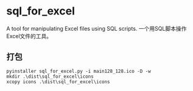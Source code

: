 # sql_for_excel
A tool for manipulating Excel files using SQL scripts. 
一个用SQL脚本操作Excel文件的工具。

## 打包

```
pyinstaller sql_for_excel.py -i main128_128.ico -D -w
mkdir .\dist\sql_for_excel\icons
xcopy icons .\dist\sql_for_excel\icons
```
